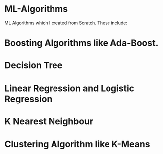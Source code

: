 # ML-Algorithms
ML Algorithms which I created from Scratch.
These include: 
# Boosting Algorithms like Ada-Boost.
# Decision Tree
# Linear Regression and Logistic Regression
# K Nearest Neighbour
# Clustering Algorithm like K-Means
